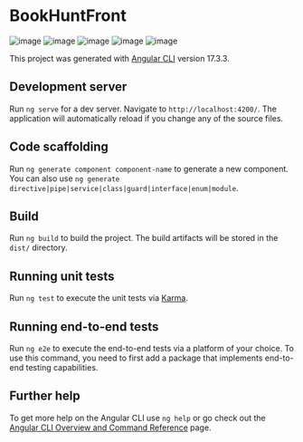 # BookHuntFront

![image](https://github.com/user-attachments/assets/acd76d39-ea01-4869-8c22-b24084c08937)
![image](https://github.com/user-attachments/assets/7bf83a3d-3cf5-4458-b9c3-32767ffe813b)
![image](https://github.com/user-attachments/assets/c9f63eba-108c-4cdf-aec8-fa70fabf2ec0)
![image](https://github.com/user-attachments/assets/194dcb6d-fdc0-43d9-bdb8-2f0137141920)
![image](https://github.com/user-attachments/assets/0e3a1923-5270-4cba-98a9-b43dc6e3561b)

This project was generated with [Angular CLI](https://github.com/angular/angular-cli) version 17.3.3.

## Development server

Run `ng serve` for a dev server. Navigate to `http://localhost:4200/`. The application will automatically reload if you change any of the source files.

## Code scaffolding

Run `ng generate component component-name` to generate a new component. You can also use `ng generate directive|pipe|service|class|guard|interface|enum|module`.

## Build

Run `ng build` to build the project. The build artifacts will be stored in the `dist/` directory.

## Running unit tests

Run `ng test` to execute the unit tests via [Karma](https://karma-runner.github.io).

## Running end-to-end tests

Run `ng e2e` to execute the end-to-end tests via a platform of your choice. To use this command, you need to first add a package that implements end-to-end testing capabilities.

## Further help

To get more help on the Angular CLI use `ng help` or go check out the [Angular CLI Overview and Command Reference](https://angular.io/cli) page.

